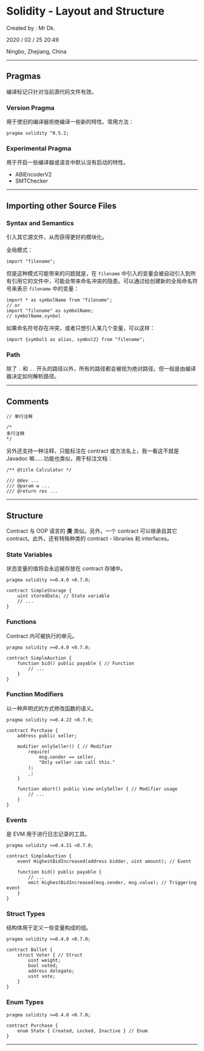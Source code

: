 # Solidity - Layout and Structure

Created by : Mr Dk.

2020 / 02 / 25 20:49

Ningbo, Zhejiang, China

---

## Pragmas

编译标记只针对当前源代码文件有效。

### Version Pragma

用于使旧的编译器拒绝编译一些新的特性。常用方法：

```solidity
pragma solidity ^0.5.2;
```

### Experimental Pragma

用于开启一些编译器或语言中默认没有启动的特性。

- ABIEncoderV2
- SMTChecker

---

## Importing other Source Files

### Syntax and Semantics

引入其它源文件，从而获得更好的模块化。

全局模式：

```solidity
import "filename";
```

但是这种模式可能带来的问题就是，在 `filename` 中引入的变量会被自动引入到所有引用它的文件中，可能会带来命名冲突的隐患。可以通过给创建新的全局命名符号来表示 `filename` 中的变量：

```solidity
import * as symbolName from "filename";
// or
import "filename" as symbolName;
// symbolName.synbol
```

如果命名符号存在冲突，或者只想引入某几个变量，可以这样：

```solidity
import {symbol1 as alias, symbol2} from "filename";
```

### Path

除了 `.` 和 `..` 开头的路径以外，所有的路径都会被视为绝对路径。但一般是由编译器决定如何解析路径。

---

## Comments

```solidity
// 单行注释

/*
多行注释
*/
```

另外还支持一种注释，只能标注在 contract 或方法名上，我一看这不就是 Javadoc 嘛......功能也类似，用于标注文档：

```solidity
/** @title Calculator */

/// @dev ...
/// @param w ...
/// @return res ...
```

---

## Structure

Contract 与 OOP 语言的 **类** 类似。另外，一个 contract 可以继承自其它 contract。此外，还有特殊种类的 contract - libraries 和 interfaces。

### State Variables

状态变量的值将会永远被存放在 contract 存储中。

```solidity
pragma solidity >=0.4.0 <0.7.0;

contract SimpleStorage {
    uint storedData; // State variable
    // ...
}
```

### Functions

Contract 内可被执行的单元。

```solidity
pragma solidity >=0.4.0 <0.7.0;

contract SimpleAuction {
    function bid() public payable { // Function
        // ...
    }
}
```

### Function Modifiers

以一种声明式的方式修改函数的语义。

```solidity
pragma solidity >=0.4.22 <0.7.0;

contract Purchase {
    address public seller;

    modifier onlySeller() { // Modifier
        require(
            msg.sender == seller,
            "Only seller can call this."
        );
        _;
    }

    function abort() public view onlySeller { // Modifier usage
        // ...
    }
}
```

### Events

是 EVM 用于进行日志记录的工具。

```solidity
pragma solidity >=0.4.21 <0.7.0;

contract SimpleAuction {
    event HighestBidIncreased(address bidder, uint amount); // Event

    function bid() public payable {
        // ...
        emit HighestBidIncreased(msg.sender, msg.value); // Triggering event
    }
}
```

### Struct Types

结构体用于定义一些变量构成的组。

```solidity
pragma solidity >=0.4.0 <0.7.0;

contract Ballot {
    struct Voter { // Struct
        uint weight;
        bool voted;
        address delegate;
        uint vote;
    }
}
```

### Enum Types

```solidity
pragma solidity >=0.4.0 <0.7.0;

contract Purchase {
    enum State { Created, Locked, Inactive } // Enum
}
```

---
